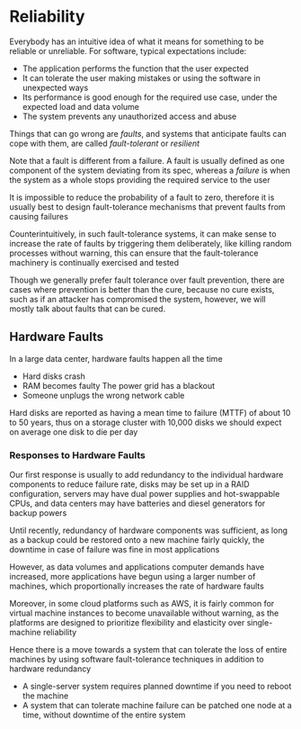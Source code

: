 # Reliability
Everybody has an intuitive idea of what it means for something to be reliable or unreliable. For software, typical expectations include:
- The application performs the function that the user expected
- It can tolerate the user making mistakes or using the software in unexpected ways
- Its performance is good enough for the required use case, under the expected load and data volume
- The system prevents any unauthorized access and abuse

Things that can go wrong are *faults*, and systems that anticipate faults can cope with them, are called *fault-tolerant* or *resilient*

Note that a fault is different from a failure. A fault is usually defined as one component of the system deviating from its spec, whereas a *failure* is when the system as a whole stops providing the required service to the user

It is impossible to reduce the probability of a fault to zero, therefore it is usually best to design fault-tolerance mechanisms that prevent faults from causing failures

Counterintuitively, in such fault-tolerance systems, it can make sense to increase the rate of faults by triggering them deliberately, like killing random processes without warning, this can ensure that the fault-tolerance machinery is continually exercised and tested

Though we generally prefer fault tolerance over fault prevention, there are cases where prevention is better than the cure, because no cure exists, such as if an attacker has compromised the system, however, we will mostly talk about faults that can be cured.

## Hardware Faults
In a large data center, hardware faults happen all the time
- Hard disks crash
- RAM becomes faulty
The power grid has a blackout
- Someone unplugs the wrong network cable

Hard disks are reported as having a mean time to failure (MTTF) of about 10 to 50 years, thus on a storage cluster with 10,000 disks we should expect on average one disk to die per day

### Responses to Hardware Faults
Our first response is usually to add redundancy to the individual hardware components to reduce failure rate, disks may be set up in a RAID configuration, servers may have dual power supplies and hot-swappable CPUs, and data centers may have batteries and diesel generators for backup powers

Until recently, redundancy of hardware components was sufficient, as long as a backup could be restored onto a new machine fairly quickly, the downtime in case of failure was fine in most applications

However, as data volumes and applications computer demands have increased, more applications have begun using a larger number of machines, which proportionally increases the rate of hardware faults

Moreover, in some cloud platforms such as AWS, it is fairly common for virtual machine instances to become unavailable without warning, as the platforms are designed to prioritize flexibility and elasticity over single-machine reliability

Hence there is a move towards a system that can tolerate the loss of entire machines by using software fault-tolerance techniques in addition to hardware redundancy
- A single-server system requires planned downtime if you need to reboot the machine
- A system that can tolerate machine failure can be patched one node at a time, without downtime of the entire system
